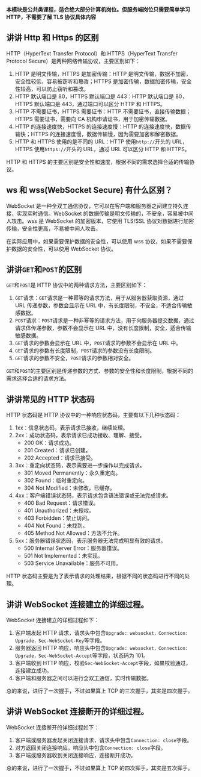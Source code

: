 **本模块是公共类课程，适合绝大部分计算机岗位。但服务端岗位只需要简单学习 HTTP，不需要了解 TLS 协议具体内容**

## 讲讲 Http 和 Https 的区别

HTTP（HyperText Transfer Protocol）和 HTTPS（HyperText Transfer Protocol Secure）是两种网络传输协议，主要区别如下：

1. HTTP 是明文传输，HTTPS 是加密传输：HTTP 是明文传输，数据不加密，安全性较低，容易被窃听和篡改；HTTPS 是加密传输，数据加密传输，安全性较高，可以防止窃听和篡改。
2. HTTP 默认端口是 80，HTTPS 默认端口是 443：HTTP 默认端口是 80，HTTPS 默认端口是 443，通过端口可以区分 HTTP 和 HTTPS。
3. HTTP 不需要证书，HTTPS 需要证书：HTTP 不需要证书，直接传输数据；HTTPS 需要证书，需要向 CA 机构申请证书，用于加密传输数据。
4. HTTP 的连接速度快，HTTPS 的连接速度慢：HTTP 的连接速度快，数据传输快；HTTPS 的连接速度慢，数据传输慢，因为需要加密和解密数据。
5. HTTP 和 HTTPS 使用的是不同的 URL：HTTP 使用`http://`开头的 URL，HTTPS 使用`https://`开头的 URL，通过 URL 可以区分 HTTP 和 HTTPS。

HTTP 和 HTTPS 的主要区别是安全性和速度，根据不同的需求选择合适的传输协议。

## ws 和 wss(WebSocket Secure) 有什么区别？

WebSocket 是一种全双工通信协议，它可以在客户端和服务器之间建立持久连接，实现实时通信。WebSocket 的数据传输是明文传输的，不安全，容易被中间人攻击。wss 是 WebSocket 的加密版本，它使用 TLS/SSL 协议对数据进行加密传输，安全性更高，不易被中间人攻击。

在实际应用中，如果需要保护数据的安全性，可以使用 wss 协议，如果不需要保护数据的安全性，可以使用 WebSocket 协议。

## 讲讲`GET`和`POST`的区别

`GET`和`POST`是 HTTP 协议中的两种请求方法，主要区别如下：

1. `GET`请求：`GET`请求是一种幂等的请求方法，用于从服务器获取资源，通过 URL 传递参数，参数会显示在 URL 中，有长度限制，不安全，不适合传输敏感数据。
2. `POST`请求：`POST`请求是一种非幂等的请求方法，用于向服务器提交数据，通过请求体传递参数，参数不会显示在 URL 中，没有长度限制，安全，适合传输敏感数据。
3. `GET`请求的参数会显示在 URL 中，`POST`请求的参数不会显示在 URL 中。
4. `GET`请求的参数有长度限制，`POST`请求的参数没有长度限制。
5. `GET`请求的参数不安全，`POST`请求的参数相对安全。

`GET`和`POST`的主要区别是传递参数的方式、参数的安全性和长度限制，根据不同的需求选择合适的请求方法。

## 讲讲常见的 HTTP 状态码

HTTP 状态码是 HTTP 协议中的一种响应状态码，主要有以下几种状态码：

1. 1xx：信息状态码，表示请求已接收，继续处理。
2. 2xx：成功状态码，表示请求已成功接收、理解、接受。
   - 200 OK：请求成功。
   - 201 Created：请求已创建。
   - 202 Accepted：请求已接受。
3. 3xx：重定向状态码，表示需要进一步操作以完成请求。
   - 301 Moved Permanently：永久重定向。
   - 302 Found：临时重定向。
   - 304 Not Modified：未修改，已缓存。
4. 4xx：客户端错误状态码，表示请求包含语法错误或无法完成请求。
   - 400 Bad Request：请求错误。
   - 401 Unauthorized：未授权。
   - 403 Forbidden：禁止访问。
   - 404 Not Found：未找到。
   - 405 Method Not Allowed：方法不允许。
5. 5xx：服务器错误状态码，表示服务器无法完成明显有效的请求。
   - 500 Internal Server Error：服务器错误。
   - 501 Not Implemented：未实现。
   - 503 Service Unavailable：服务不可用。

HTTP 状态码主要是为了表示请求的处理结果，根据不同的状态码进行不同的处理。

## 讲讲 WebSocket 连接建立的详细过程。

WebSocket 连接建立的详细过程如下：

1. 客户端发起 HTTP 请求，请求头中包含`Upgrade: websocket，Connection: Upgrade，Sec-WebSocket-Key`等字段。
2. 服务器返回 HTTP 响应，响应头中包含`Upgrade: websocket，Connection: Upgrade，Sec-WebSocket-Accept`等字段，状态码为 101。
3. 客户端收到 HTTP 响应，校验`Sec-WebSocket-Accept`字段，如果校验通过，连接建立成功。
4. 客户端和服务器之间可以进行全双工通信，实时传输数据。

总的来说，进行了一次握手，不过如果算上 TCP 的三次握手，其实是四次握手。

## 讲讲 WebSocket 连接断开的详细过程。

WebSocket 连接断开的详细过程如下：

1. 客户端或服务器发起关闭连接请求，请求头中包含`Connection: close`字段。
2. 对方返回关闭连接响应，响应头中包含`Connection: close`字段。
3. 客户端或服务器收到关闭连接响应，连接断开成功。

总的来说，进行了一次握手，不过如果算上 TCP 的四次挥手，其实是五次挥手。